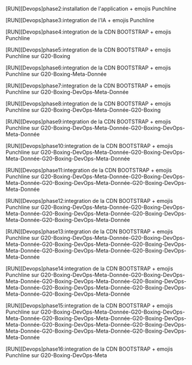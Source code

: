 [RUN][Devops]phase2:installation de l'application + emojis Punchline 

[RUN][Devops]phase3:integration de l'IA + emojis Punchline 

[RUN][Devops]phase4:integration de la CDN BOOTSTRAP + emojis Punchline 

[RUN][Devops]phase5:integration de la CDN BOOTSTRAP + emojis Punchline sur G20-Boxing 

[RUN][Devops]phase6:integration de la CDN BOOTSTRAP + emojis Punchline sur G20-Boxing-Meta-Donnée 

[RUN][Devops]phase7:integration de la CDN BOOTSTRAP + emojis Punchline sur G20-Boxing-DevOps-Meta-Donnée 

[RUN][Devops]phase8:integration de la CDN BOOTSTRAP + emojis Punchline sur G20-Boxing-DevOps-Meta-Donnée-G20-Boxing 

[RUN][Devops]phase9:integration de la CDN BOOTSTRAP + emojis Punchline sur G20-Boxing-DevOps-Meta-Donnée-G20-Boxing-DevOps-Meta-Donnée 

[RUN][Devops]phase10:integration de la CDN BOOTSTRAP + emojis Punchline sur G20-Boxing-DevOps-Meta-Donnée-G20-Boxing-DevOps-Meta-Donnée-G20-Boxing-DevOps-Meta-Donnée 

[RUN][Devops]phase11:integration de la CDN BOOTSTRAP + emojis Punchline sur G20-Boxing-DevOps-Meta-Donnée-G20-Boxing-DevOps-Meta-Donnée-G20-Boxing-DevOps-Meta-Donnée-G20-Boxing-DevOps-Meta-Donnée 

[RUN][Devops]phase12:integration de la CDN BOOTSTRAP + emojis Punchline sur G20-Boxing-DevOps-Meta-Donnée-G20-Boxing-DevOps-Meta-Donnée-G20-Boxing-DevOps-Meta-Donnée-G20-Boxing-DevOps-Meta-Donnée-G20-Boxing-DevOps-Meta-Donnée 

[RUN][Devops]phase13:integration de la CDN BOOTSTRAP + emojis Punchline sur G20-Boxing-DevOps-Meta-Donnée-G20-Boxing-DevOps-Meta-Donnée-G20-Boxing-DevOps-Meta-Donnée-G20-Boxing-DevOps-Meta-Donnée-G20-Boxing-DevOps-Meta-Donnée-G20-Boxing-DevOps-Meta-Donnée 

[RUN][Devops]phase14:integration de la CDN BOOTSTRAP + emojis Punchline sur G20-Boxing-DevOps-Meta-Donnée-G20-Boxing-DevOps-Meta-Donnée-G20-Boxing-DevOps-Meta-Donnée-G20-Boxing-DevOps-Meta-Donnée-G20-Boxing-DevOps-Meta-Donnée-G20-Boxing-DevOps-Meta-Donnée-G20-Boxing-DevOps-Meta-Donnée 

[RUN][Devops]phase15:integration de la CDN BOOTSTRAP + emojis Punchline sur G20-Boxing-DevOps-Meta-Donnée-G20-Boxing-DevOps-Meta-Donnée-G20-Boxing-DevOps-Meta-Donnée-G20-Boxing-DevOps-Meta-Donnée-G20-Boxing-DevOps-Meta-Donnée-G20-Boxing-DevOps-Meta-Donnée-G20-Boxing-DevOps-Meta-Donnée-G20-Boxing-DevOps-Meta-Donnée 

[RUN][Devops]phase16:integration de la CDN BOOTSTRAP + emojis Punchline sur G20-Boxing-DevOps-Meta